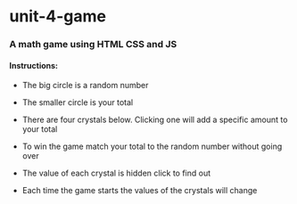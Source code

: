 # unit-4-game
### A math game using HTML CSS and JS

#### Instructions: 
* The big circle is a random number

* The smaller circle is your total

* There are four crystals below. Clicking one will add a specific amount to your total

* To win the game match your total to the random number without going over

* The value of each crystal is hidden click to find out

* Each time the game starts the values of the crystals will change
